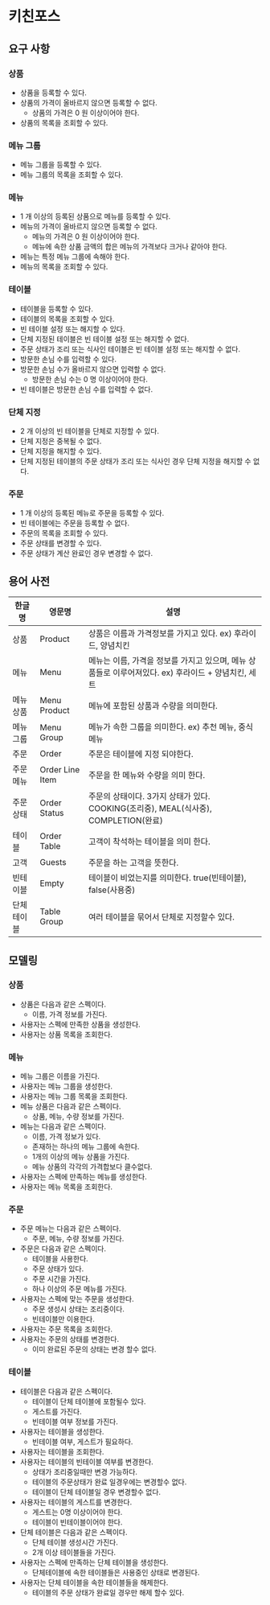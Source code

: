 # 키친포스

## 요구 사항

### 상품

* 상품을 등록할 수 있다.
* 상품의 가격이 올바르지 않으면 등록할 수 없다.
    * 상품의 가격은 0 원 이상이어야 한다.
* 상품의 목록을 조회할 수 있다.

### 메뉴 그룹

* 메뉴 그룹을 등록할 수 있다.
* 메뉴 그룹의 목록을 조회할 수 있다.

### 메뉴

* 1 개 이상의 등록된 상품으로 메뉴를 등록할 수 있다.
* 메뉴의 가격이 올바르지 않으면 등록할 수 없다.
    * 메뉴의 가격은 0 원 이상이어야 한다.
    * 메뉴에 속한 상품 금액의 합은 메뉴의 가격보다 크거나 같아야 한다.
* 메뉴는 특정 메뉴 그룹에 속해야 한다.
* 메뉴의 목록을 조회할 수 있다.

### 테이블

* 테이블을 등록할 수 있다.
* 테이블의 목록을 조회할 수 있다.
* 빈 테이블 설정 또는 해지할 수 있다.
* 단체 지정된 테이블은 빈 테이블 설정 또는 해지할 수 없다.
* 주문 상태가 조리 또는 식사인 테이블은 빈 테이블 설정 또는 해지할 수 없다.
* 방문한 손님 수를 입력할 수 있다.
* 방문한 손님 수가 올바르지 않으면 입력할 수 없다.
    * 방문한 손님 수는 0 명 이상이어야 한다.
* 빈 테이블은 방문한 손님 수를 입력할 수 없다.

### 단체 지정

* 2 개 이상의 빈 테이블을 단체로 지정할 수 있다.
* 단체 지정은 중복될 수 없다.
* 단체 지정을 해지할 수 있다.
* 단체 지정된 테이블의 주문 상태가 조리 또는 식사인 경우 단체 지정을 해지할 수 없다.

### 주문

* 1 개 이상의 등록된 메뉴로 주문을 등록할 수 있다.
* 빈 테이블에는 주문을 등록할 수 없다.
* 주문의 목록을 조회할 수 있다.
* 주문 상태를 변경할 수 있다.
* 주문 상태가 계산 완료인 경우 변경할 수 없다.

## 용어 사전

| 한글명 | 영문명 | 설명 |
| --- | --- | --- |
| 상품 | Product | 상품은 이름과 가격정보를 가지고 있다. ex) 후라이드, 양념치킨 | 
| 메뉴 | Menu| 메뉴는 이름, 가격을 정보를 가지고 있으며, 메뉴 상품들로 이루어져있다. ex) 후라이드 + 양념치킨, 세트 |
| 메뉴 상품 | Menu Product | 메뉴에 포함된 상품과 수량을 의미한다.|
| 메뉴 그룹 | Menu Group| 메뉴가 속한 그룹을 의미한다. ex) 추천 메뉴, 중식 메뉴 |
| 주문 | Order | 주문은 테이블에 지정 되야한다.|
| 주문 메뉴 | Order Line Item | 주문을 한 메뉴와 수량을 의미 한다. |
| 주문 상태 | Order Status | 주문의 상태이다. 3가지 상태가 있다. COOKING(조리중), MEAL(식사중), COMPLETION(완료)
| 테이블 | Order Table | 고객이 착석하는 테이블을 의미 한다.
| 고객 | Guests | 주문을 하는 고객을 뜻한다. 
| 빈테이블 | Empty | 테이블이 비었는지를 의미한다. true(빈테이블), false(사용중)
| 단체 테이블 | Table Group | 여러 테이블을 묶어서 단체로 지정할수 있다. 

## 모델링

### 상품
* 상품은 다음과 같은 스펙이다.
    * 이름, 가격 정보를 가진다.
* 사용자는 스펙에 만족한 상품을 생성한다.
* 사용자는 상품 목록을 조회한다.

### 메뉴 
* 메뉴 그룹은 이름을 가진다.
* 사용자는 메뉴 그룹을 생성한다.
* 사용자는 메뉴 그룹 목록을 조회한다.
* 메뉴 상품은 다음과 같은 스펙이다.
    * 상품, 메뉴, 수량 정보를 가진다.
* 메뉴는 다음과 같은 스펙이다.
    * 이름, 가격 정보가 있다.
    * 존재하는 하나의 메뉴 그룹에 속한다.
    * 1개의 이상의 메뉴 상품을 가진다.    
    * 메뉴 상품의 각각의 가격합보다 클수없다.
* 사용자는 스펙에 만족하는 메뉴를 생성한다.
* 사용자는 메뉴 목록을 조회한다.

### 주문
* 주문 메뉴는 다음과 같은 스펙이다.
    * 주문, 메뉴, 수량 정보를 가진다.
* 주문은 다음과 같은 스펙이다.
    * 테이블을 사용한다.
    * 주문 상태가 있다.
    * 주문 시간을 가진다.
    * 하나 이상의 주문 메뉴를 가진다.
* 사용자는 스펙에 맞는 주문을 생성한다.
    * 주문 생성시 상태는 조리중이다.
    * 빈테이블만 이용한다.
* 사용자는 주문 목록을 조회한다.
* 사용자는 주문의 상태를 변경한다.
    * 이미 완료된 주문의 상태는 변경 할수 없다.

### 테이블
* 테이블은 다음과 같은 스펙이다.
    * 테이블이 단체 테이블에 포함될수 있다.
    * 게스트를 가진다.
    * 빈테이블 여부 정보를 가진다.
* 사용자는 테이블을 생성한다.
    * 빈테이블 여부, 게스트가 필요하다.
* 사용자는 테이블을 조회한다.
* 사용자는 테이블의 빈테이블 여부를 변경한다.
    * 상태가 조리중일때만 변경 가능하다.
    * 테이블의 주문상태가 완료 일경우에는 변경할수 없다.
    * 테이블이 단체 테이블일 경우 변경할수 없다.
* 사용자는 테이블의 게스트를 변경한다.
    * 게스트는 0명 이상이어야 한다.
    * 테이블이 빈테이블이어야 한다.
* 단체 테이블은 다음과 같은 스펙이다.
    * 단체 테이블 생성시간 가진다.
    * 2개 이상 테이블들을 가진다.
* 사용자는 스펙에 만족하는 단체 테이블을 생성한다.
    * 단체테이블에 속한 테이블들은 사용중인 상태로 변경된다. 
* 사용자는 단체 테이블을 속한 테이블들을 해제한다.
    * 테이블의 주문 상태가 완료일 경우만 해제 할수 있다.
    


